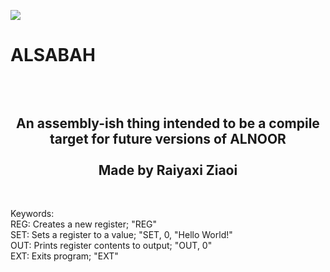 <img src="https://i.imgur.com/lRzzpEU.png"></img>

# ALSABAH

<div align="center"><h2><br/><br/>
 An assembly-ish thing intended to be a compile target for future versions of ALNOOR<br/><br/>Made by Raiyaxi Ziaoi
</h2></div>
<br>

Keywords: <br/>
REG: Creates a new register; "REG"<br/>
SET: Sets a register to a value; "SET, 0, "Hello World!"<br/>
OUT: Prints register contents to output; "OUT, 0"<br/>
EXT: Exits program; "EXT"<br/>

